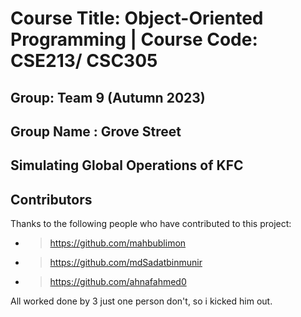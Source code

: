 # Course Title: Object-Oriented Programming | Course Code: CSE213/ CSC305 
## Group: Team 9 (Autumn 2023)
## Group Name : Grove Street
## Simulating Global Operations of KFC <br/>
## Contributors
Thanks to the following people who have contributed to this project: 
* > https://github.com/mahbublimon
* > https://github.com/mdSadatbinmunir
* > https://github.com/ahnafahmed0

All worked done by 3 just one person don't, so i kicked him out.
